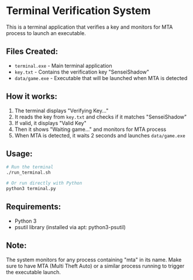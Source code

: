 # Terminal Verification System

This is a terminal application that verifies a key and monitors for MTA process to launch an executable.

## Files Created:
- `terminal.exe` - Main terminal application
- `key.txt` - Contains the verification key "SenseiShadow"
- `data/game.exe` - Executable that will be launched when MTA is detected

## How it works:
1. The terminal displays "Verifying Key..." 
2. It reads the key from `key.txt` and checks if it matches "SenseiShadow"
3. If valid, it displays "Valid Key"
4. Then it shows "Waiting game..." and monitors for MTA process
5. When MTA is detected, it waits 2 seconds and launches `data/game.exe`

## Usage:
```bash
# Run the terminal
./run_terminal.sh

# Or run directly with Python
python3 terminal.py
```

## Requirements:
- Python 3
- psutil library (installed via apt: python3-psutil)

## Note:
The system monitors for any process containing "mta" in its name. Make sure to have MTA (Multi Theft Auto) or a similar process running to trigger the executable launch.
